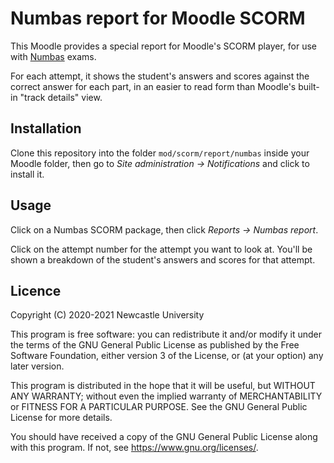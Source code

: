 # Numbas report for Moodle SCORM

This Moodle provides a special report for Moodle's SCORM player, for use with [Numbas](https:/www.numbas.org.uk) exams.

For each attempt, it shows the student's answers and scores against the correct answer for each part, in an easier to read form than Moodle's built-in "track details" view.

## Installation

Clone this repository into the folder `mod/scorm/report/numbas` inside your Moodle folder, then go to *Site administration → Notifications* and click to install it.

## Usage

Click on a Numbas SCORM package, then click *Reports → Numbas report*.

Click on the attempt number for the attempt you want to look at. You'll be shown a breakdown of the student's answers and scores for that attempt.

## Licence

Copyright (C) 2020-2021 Newcastle University

This program is free software: you can redistribute it and/or modify
it under the terms of the GNU General Public License as published by
the Free Software Foundation, either version 3 of the License, or
(at your option) any later version.

This program is distributed in the hope that it will be useful,
but WITHOUT ANY WARRANTY; without even the implied warranty of
MERCHANTABILITY or FITNESS FOR A PARTICULAR PURPOSE.  See the
GNU General Public License for more details.

You should have received a copy of the GNU General Public License
along with this program.  If not, see <https://www.gnu.org/licenses/>.
